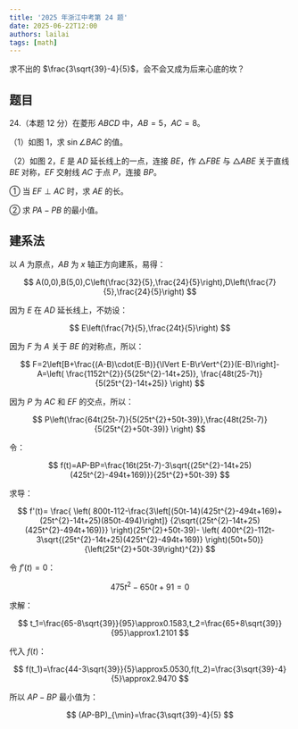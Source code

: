 ```yaml
---
title: '2025 年浙江中考第 24 题'
date: 2025-06-22T12:00
authors: lailai
tags: [math]
---
```


求不出的 $\frac{3\sqrt{39}-4}{5}$，会不会又成为后来心底的坎？

<!-- truncate -->

## 题目

24.（本题 $12$ 分）在菱形 $ABCD$ 中，$AB=5$，$AC=8$。

（1）如图 $1$，求 $\sin\angle BAC$ 的值。

（2）如图 $2$，$E$ 是 $AD$ 延长线上的一点，连接 $BE$，作 $\triangle FBE$ 与 $\triangle ABE$ 关于直线 $BE$ 对称，$EF$ 交射线 $AC$ 于点 $P$，连接 $BP$。

① 当 $EF\perp AC$ 时，求 $AE$ 的长。

② 求 $PA-PB$ 的最小值。

<Desmos id="4ydta0qtnx" />

<Desmos id="fxo4hftvxi" />

## 建系法

以 $A$ 为原点，$AB$ 为 $x$ 轴正方向建系，易得：

$$
A(0,0),B(5,0),C\left(\frac{32}{5},\frac{24}{5}\right),D\left(\frac{7}{5},\frac{24}{5}\right)
$$

因为 $E$ 在 $AD$ 延长线上，不妨设：

$$
E\left(\frac{7t}{5},\frac{24t}{5}\right)
$$

因为 $F$ 为 $A$ 关于 $BE$ 的对称点，所以：

$$
F=2\left[B+\frac{(A-B)\cdot(E-B)}{\lVert E-B\rVert^{2}}(E-B)\right]-A=\left(
\frac{1152t^{2}}{5(25t^{2}-14t+25)},
\frac{48t(25-7t)}{5(25t^{2}-14t+25)}
\right)
$$

因为 $P$ 为 $AC$ 和 $EF$ 的交点，所以：

$$
P\left(\frac{64t(25t-7)}{5(25t^{2}+50t-39)},\frac{48t(25t-7)}{5(25t^{2}+50t-39)} \right)
$$

令：

$$
f(t)=AP-BP=\frac{16t(25t-7)-3\sqrt{(25t^{2}-14t+25)(425t^{2}-494t+169)}}{25t^{2}+50t-39}
$$

求导：

$$
f'(t)=
\frac{
\left(
800t-112-\frac{3\left[(50t-14)(425t^{2}-494t+169)+(25t^{2}-14t+25)(850t-494)\right]}
{2\sqrt{(25t^{2}-14t+25)(425t^{2}-494t+169)}}
\right)(25t^{2}+50t-39)-
\left(
400t^{2}-112t-3\sqrt{(25t^{2}-14t+25)(425t^{2}-494t+169)}
\right)(50t+50)}
{\left(25t^{2}+50t-39\right)^{2}}
$$

令 $f'(t)=0$：

$$
475t^2-650t+91=0
$$

求解：

$$
t_1=\frac{65-8\sqrt{39}}{95}\approx0.1583,t_2=\frac{65+8\sqrt{39}}{95}\approx1.2101
$$

代入 $f(t)$：

$$
f(t_1)=\frac{44-3\sqrt{39}}{5}\approx5.0530,f(t_2)=\frac{3\sqrt{39}-4}{5}\approx2.9470
$$

所以 $AP-BP$ 最小值为：

$$
(AP-BP)_{\min}=\frac{3\sqrt{39}-4}{5}
$$
